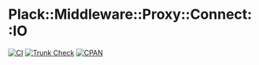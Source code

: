 # Plack::Middleware::Proxy::Connect::IO

[![CI](https://github.com/dex4er/perl-Plack-Middleware-Proxy-Connect-IO/actions/workflows/ci.yaml/badge.svg)](https://github.com/dex4er/perl-Plack-Middleware-Proxy-Connect-IO/actions/workflows/ci.yaml)
[![Trunk Check](https://github.com/dex4er/perl-Plack-Middleware-Proxy-Connect-IO/actions/workflows/trunk.yaml/badge.svg)](https://github.com/dex4er/perl-Plack-Middleware-Proxy-Connect-IO/actions/workflows/trunk.yaml)
[![CPAN](https://img.shields.io/cpan/v/Plack-Middleware-Proxy-Connect-IO)](https://metacpan.org/dist/Plack-Middleware-Proxy-Connect-IO)


